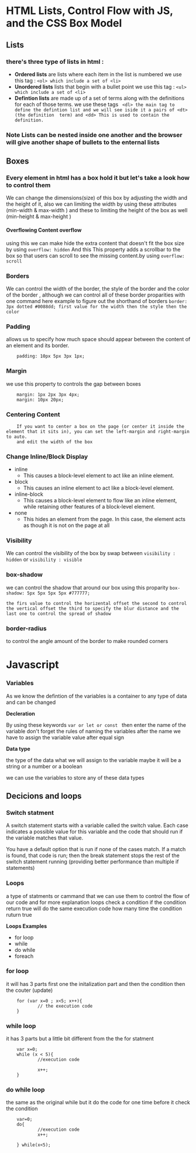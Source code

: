 # HTML Lists, Control Flow with JS, and the CSS Box Model

## Lists 

### there's three type of lists in html :

- **Ordered lists** are lists where each item in the list is numbered we use this tag : `<ol> which include a set of <li>`
- **Unordered lists** lists that begin with a bullet point  we use this tag : `<ul> which include a set of <li>`
- **Defintion lists**  are made up of a set of terms along with the definitions for each of those terms.
    we use these tags 
    `` <dl> the main tag to define the defintion list and we will see iside it a pairs of <dt> (the definition 
        term) and <dd> This is used to contain the 
        definition.``

### Note Lists can be nested inside one another and the browser will give another shape of bullets to the enternal lists 

## Boxes 

### Every element in html has a box hold it but let's take a look how to control them 

We can change the dimensions(size) of this box by adjusting the width and the height of it, also we can limiting the width by using these attributes (min-width & max-width ) and these to limiting the height of the box as well (min-height & max-height )

#### Overflowing Content overflow

using this we can make hide the extra content that doesn't fit the box size by using `overflow: hidden`
And this This property adds a scrollbar to the box so that users can scroll to see the missing content.by using `overflow: scroll`

### Borders 

We can control the width of the border, the style of the border and the color of the border , although we can control all of these border proparities with one command here example to figure out the shorthand of borders 
`border: 3px dotted #0088dd; first value for the width then the style then the color `

### Padding

allows us to specify how much space should appear between the content of an element and its border. 

        padding: 10px 5px 3px 1px;

### Margin 

we use this property to controls the gap between boxes

        margin: 1px 2px 3px 4px;
        margin: 10px 20px;


### Centering Content

        If you want to center a box on the page (or center it inside the element that it sits in), you can set the left-margin and right-margin to auto.
        and edit the width of the box 


### Change Inline/Block Display

 - inline
    - This causes a block-level element to act like an inline element.
 - block
    - This causes an inline element to act like a block-level element.
 - inline-block
    -  This causes a block-level element to flow like an inline element, while retaining other features of a        block-level element.
 - none
    - This hides an element from the page. In this case, the element acts as though it is not on the page at all 


### Visibility

We can control the visibility of the box by swap between `visibility : hidden` or `visibility : visible`

### box-shadow 
we can control the shadow that around our box using this proparity 
        `box-shadow: 5px 5px 5px 5px #777777;`
        
    the firs value to control the horizental offset the second to control the vertical offset the third to specify the blur distance and the last one to control the spread of shadow


### border-radius 

to control the angle amount of the border to make rounded corners 


# Javascript

### Variables 
As we know the defintion of the variables is a container to any type of data and can be changed 

**Decleration**

By using these keywords `var or let or const ` then enter the name of the variable don't forget the rules of naming the variables after the name we have to assign the variable value after equal sign 

**Data type**

the type of the data what we will assign to the variable maybe it will be a string or a number or a boolean 

we can use the variables to store any of these data types 

## **Decicions and loops**

### **Switch statment**

A switch statement starts with a variable called the switch value. Each case indicates a possible value for this variable and the code that should run if the variable matches that value. 

You have a default option that is run if none of the cases match. 
If a match is found, that code is run; then the break statement stops the rest of the switch statement running (providing better performance than multiple if statements)


### **Loops**

a type of statments or cammand that we can use them to control the flow of our code and for more explanation loops check a condition if the condition return true will do the same execution code how many time the condition ruturn true 

**Loops Examples**
 - for loop 
 - while 
 - do while 
 - foreach

 ### for loop 
 it will has 3 parts first one the initalization part and then the condition then the couter (update)

        for (var x=0 ; x<5; x++){
                // the execution code
        }

### while loop
it has 3 parts but a little bit different from the the for statment 

        var x=0;
        while (x < 5){
                //execution code 

                x++;
        }

### do while loop 
the same as the original while but it do the code for one time before it check the condition 

        var=0;
        do{
                //execution code 
                x++;

        } while(x<5);

        